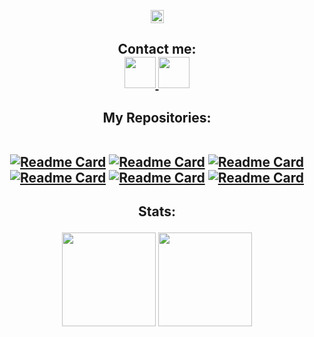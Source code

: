  <p align="center">
<img height=21 src="https://komarev.com/ghpvc/?username=praiman99">
</p>
<div height='45' align="center">
<h2>Contact me: <br>
<a href="https://github.com/praiman99"> <img src="https://img.icons8.com/ios-glyphs/120/FFFFFF/github.png" height='50'> </a>
<a href="https://t.me/PR_Aiman"> <img src="https://img.icons8.com/color/96/FFFFFF/telegram-app--v1.png" height='50'> </a>
</h2>
</div>

<div height='45' align="center">
<h2>My Repositories: <br>
  </br>

[![Readme Card](https://github-readme-stats.vercel.app/pin/?username=praiman99&repo=Protection-VPS)](https://github.com/praiman99/Protection-VPS)
[![Readme Card](https://github-readme-stats.vercel.app/api/pin/?username=praiman99&repo=AutoScriptVPN-AIO)](https://github.com/praiman99/AutoScriptVPN-AIO)
[![Readme Card](https://github-readme-stats.vercel.app/api/pin/?username=praiman99&repo=AutoScriptVPN-Xray)](https://github.com/praiman99/AutoScriptVPN-Xray)
[![Readme Card](https://github-readme-stats.vercel.app/api/pin/?username=praiman99&repo=AutoScriptVPN)](https://github.com/praiman99/AutoScriptVPN)
[![Readme Card](https://github-readme-stats.vercel.app/api/pin/?username=praiman99&repo=AutoScriptVPN-WG)](https://github.com/praiman99/AutoScriptVPN-WG)
[![Readme Card](https://github-readme-stats.vercel.app/api/pin/?username=praiman99&repo=AutoScriptVPN-V2ray)](https://github.com/praiman99/AutoScriptVPN-V2ray)
  </h2>
  </div>
<h2 align="center">
Stats:<br>
<p align="center">  
<img height=150 src="https://github-readme-stats.vercel.app/api/top-langs/?username=praiman99&layout=compact&theme=dark">
<img height=150 src="https://github-readme-stats.vercel.app/api?username=praiman99&count_private=true&show_icons=true&theme=dark">
</h2>
</p>
